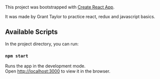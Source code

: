 This project was bootstrapped with [Create React App](https://github.com/facebook/create-react-app).

It was made by Grant Taylor to practice react, redux and javascript basics.

## Available Scripts

In the project directory, you can run:

### `npm start`

Runs the app in the development mode.<br />
Open [http://localhost:3000](http://localhost:3000) to view it in the browser.

